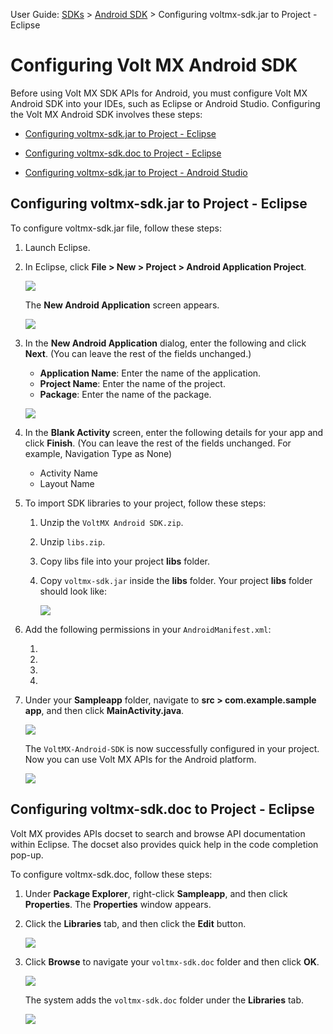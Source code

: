                               

User Guide: [SDKs](../Foundry_SDKs.md) > [Android SDK](Installing_Android_SDK.md) > Configuring voltmx-sdk.jar to Project - Eclipse

Configuring Volt MX Android SDK
============================

Before using Volt MX SDK APIs for Android, you must configure Volt MX Android SDK into your IDEs, such as Eclipse or Android Studio. Configuring the Volt MX Android SDK involves these steps:

*   [Configuring voltmx-sdk.jar to Project - Eclipse](#configuring-volt-mx-sdk-jar-to-project-eclipse)
*   [Configuring voltmx-sdk.doc to Project - Eclipse](#configuring-volt-mx-sdk-doc-to-project-eclipse)
    

*   [Configuring voltmx-sdk.jar to Project - Android Studio](Android_Studio.md)

Configuring voltmx-sdk.jar to Project - Eclipse
---------------------------------------------

To configure voltmx-sdk.jar file, follow these steps:

1.  Launch Eclipse.
2.  In Eclipse, click **File > New > Project > Android Application Project**.  
    
    ![](../Resources/Images/Android/1_580x557.png)
    
    The **New Android Application** screen appears.
    
    ![](../Resources/Images/Android/2_582x387.png)
    
3.  In the **New Android Application** dialog, enter the following and click **Next**. (You can leave the rest of the fields unchanged.)  
    
    *   **Application Name**: Enter the name of the application.
    *   **Project Name**: Enter the name of the project.
    *   **Package**: Enter the name of the package.
    
    ![](../Resources/Images/Android/3_584x367.png)
    
4.  In the **Blank Activity** screen, enter the following details for your app and click **Finish**. (You can leave the rest of the fields unchanged. For example, Navigation Type as None)  
    *   Activity Name
    *   Layout Name  
5.  To import SDK libraries to your project, follow these steps:
    1.  Unzip the `VoltMX Android SDK.zip`.
    2.  Unzip `libs.zip`.
    3.  Copy libs file into your project **libs** folder.
    4.  Copy `voltmx-sdk.jar` inside the **libs** folder. Your project **libs** folder should look like:
        
        ![](../Resources/Images/Android/ProjectLibs.png)
        
6.  Add the following permissions in your `AndroidManifest.xml`:
    1.  <uses-permission android:name="android.permission.INTERNET" />
    2.  <uses-permission android:name="android.permission.ACCESS\_NETWORK\_STATE" />
    3.  <uses-permission android:name="android.permission.ACCESS\_WIFI\_STATE" />
    4.  <uses-permission android:name="android.permission.READ\_PHONE\_STATE"/>
        
7.  Under your **Sampleapp** folder, navigate to **src > com.example.sample app**, and then click **MainActivity.java**.  
    
    ![](../Resources/Images/Android/9_584x247.png)
    
    The `VoltMX-Android-SDK` is now successfully configured in your project. Now you can use Volt MX APIs for the Android platform.
    
    ![](../Resources/Images/Android/10_582x195.png)
    

Configuring voltmx-sdk.doc to Project - Eclipse
---------------------------------------------

Volt MX  provides APIs docset to search and browse API documentation within Eclipse. The docset also provides quick help in the code completion pop-up.

To configure voltmx-sdk.doc, follow these steps:

1.  Under **Package Explorer**, right-click **Sampleapp**, and then click **Properties**. The **Properties** window appears.
    
2.  Click the **Libraries** tab, and then click the **Edit** button.  
      
    
    ![](../Resources/Images/Android/doc2_581x440.png)
    
3.  Click **Browse** to navigate your `voltmx-sdk.doc` folder and then click **OK**.
    
    ![](../Resources/Images/Android/doc5_513x323.png)
    
    The system adds the `voltmx-sdk.doc` folder under the **Libraries** tab.
    
    ![](../Resources/Images/Android/doc6_589x353.png)
